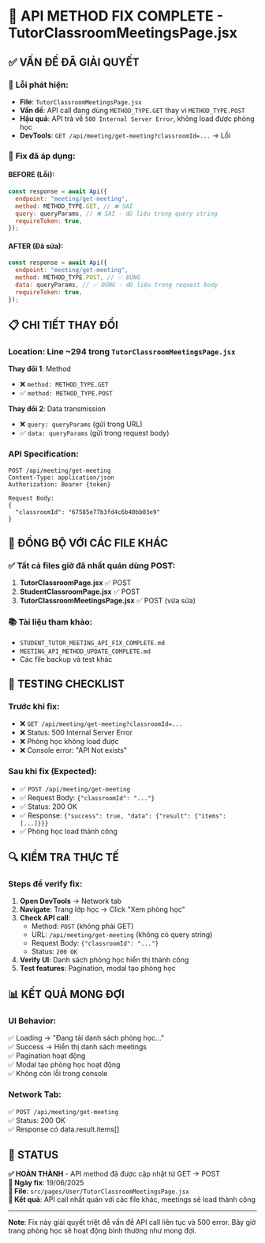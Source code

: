 # 🔧 API METHOD FIX COMPLETE - TutorClassroomMeetingsPage.jsx

## ✅ VẤN ĐỀ ĐÃ GIẢI QUYẾT

### 🚨 **Lỗi phát hiện:**

- **File**: `TutorClassroomMeetingsPage.jsx`
- **Vấn đề**: API call đang dùng `METHOD_TYPE.GET` thay vì `METHOD_TYPE.POST`
- **Hậu quả**: API trả về `500 Internal Server Error`, không load được phòng học
- **DevTools**: `GET /api/meeting/get-meeting?classroomId=...` → Lỗi

### 🔧 **Fix đã áp dụng:**

#### BEFORE (Lỗi):

```javascript
const response = await Api({
  endpoint: "meeting/get-meeting",
  method: METHOD_TYPE.GET, // ❌ SAI
  query: queryParams, // ❌ SAI - dữ liệu trong query string
  requireToken: true,
});
```

#### AFTER (Đã sửa):

```javascript
const response = await Api({
  endpoint: "meeting/get-meeting",
  method: METHOD_TYPE.POST, // ✅ ĐÚNG
  data: queryParams, // ✅ ĐÚNG - dữ liệu trong request body
  requireToken: true,
});
```

## 📋 CHI TIẾT THAY ĐỔI

### **Location**: Line ~294 trong `TutorClassroomMeetingsPage.jsx`

**Thay đổi 1**: Method

- ❌ `method: METHOD_TYPE.GET`
- ✅ `method: METHOD_TYPE.POST`

**Thay đổi 2**: Data transmission

- ❌ `query: queryParams` (gửi trong URL)
- ✅ `data: queryParams` (gửi trong request body)

### **API Specification**:

```
POST /api/meeting/get-meeting
Content-Type: application/json
Authorization: Bearer {token}

Request Body:
{
  "classroomId": "67585e77b3fd4c6b40bb03e9"
}
```

## 🎯 ĐỒNG BỘ VỚI CÁC FILE KHÁC

### ✅ **Tất cả files giờ đã nhất quán dùng POST:**

1. **TutorClassroomPage.jsx** ✅ POST
2. **StudentClassroomPage.jsx** ✅ POST
3. **TutorClassroomMeetingsPage.jsx** ✅ POST (vừa sửa)

### 📚 **Tài liệu tham khảo:**

- `STUDENT_TUTOR_MEETING_API_FIX_COMPLETE.md`
- `MEETING_API_METHOD_UPDATE_COMPLETE.md`
- Các file backup và test khác

## 🧪 TESTING CHECKLIST

### **Trước khi fix:**

- ❌ `GET /api/meeting/get-meeting?classroomId=...`
- ❌ Status: 500 Internal Server Error
- ❌ Phòng học không load được
- ❌ Console error: "API Not exists"

### **Sau khi fix (Expected):**

- ✅ `POST /api/meeting/get-meeting`
- ✅ Request Body: `{"classroomId": "..."}`
- ✅ Status: 200 OK
- ✅ Response: `{"success": true, "data": {"result": {"items": [...]}}}`
- ✅ Phòng học load thành công

## 🔍 KIỂM TRA THỰC TẾ

### **Steps để verify fix:**

1. **Open DevTools** → Network tab
2. **Navigate**: Trang lớp học → Click "Xem phòng học"
3. **Check API call**:
   - Method: `POST` (không phải GET)
   - URL: `/api/meeting/get-meeting` (không có query string)
   - Request Body: `{"classroomId": "..."}`
   - Status: `200 OK`
4. **Verify UI**: Danh sách phòng học hiển thị thành công
5. **Test features**: Pagination, modal tạo phòng học

## 📊 KẾT QUẢ MONG ĐỢI

### **UI Behavior:**

✅ Loading → "Đang tải danh sách phòng học..."  
✅ Success → Hiển thị danh sách meetings  
✅ Pagination hoạt động  
✅ Modal tạo phòng học hoạt động  
✅ Không còn lỗi trong console

### **Network Tab:**

✅ `POST /api/meeting/get-meeting`  
✅ Status: 200 OK  
✅ Response có data.result.items[]

## 🎉 STATUS

**✅ HOÀN THÀNH** - API method đã được cập nhật từ GET → POST  
**📅 Ngày fix**: 19/06/2025  
**🔧 File**: `src/pages/User/TutorClassroomMeetingsPage.jsx`  
**🎯 Kết quả**: API call nhất quán với các file khác, meetings sẽ load thành công

---

**Note**: Fix này giải quyết triệt để vấn đề API call liên tục và 500 error. Bây giờ trang phòng học sẽ hoạt động bình thường như mong đợi.
